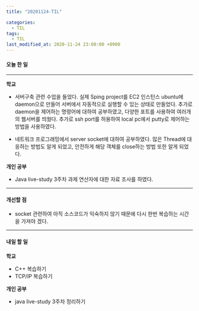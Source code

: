 ```yaml
---
title: "20201124-TIL"

categories:
  - TIL
tags:
  - TIL
last_modified_at: 2020-11-24 23:00:00 +0900
---
```


#### 오늘 한 일

---

__학교__

 - 서버구축 관련 수업을 들었다. 실제 Sping project를 EC2 인스턴스 ubuntu에 daemon으로 만들어 서버에서 자동적으로 실행할 수 있는 상태로 만들었다. 추가로 daemon을 제어하는 명령어에 대하여 공부하였고, 다양한 포트를 사용하여 여러개의 웹서버를 띄웠다. 추가로 ssh port를 허용하여 local pc에서 putty로 제어하는 방법을 사용하였다.
 
 - 네트워크 프로그래밍에서 server socket에 대하여 공부하였다. 많은 Thread에 대응하는 방법도 알게 되었고, 안전하게 해당 객체를 close하는 방법 또한 알게 되었다. 

__개인 공부__

- Java live-study 3주차 과제 연산자에 대한 자료 조사를 하였다.

---

#### 개선할 점

 - socket 관련하여 아직 소스코드가 익숙하지 않기 때문에 다시 한번 복습하는 시간을 가져야 겠다.

---

#### 내일 할 일

__학교__

 - C++ 복습하기
 - TCP/IP 복습하기

__개인 공부__

 - java live-study 3주차 정리하기
